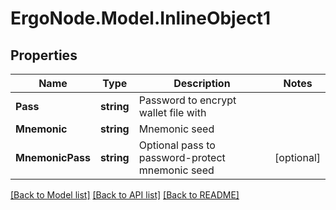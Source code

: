 # ErgoNode.Model.InlineObject1

## Properties

Name | Type | Description | Notes
------------ | ------------- | ------------- | -------------
**Pass** | **string** | Password to encrypt wallet file with | 
**Mnemonic** | **string** | Mnemonic seed | 
**MnemonicPass** | **string** | Optional pass to password-protect mnemonic seed | [optional] 

[[Back to Model list]](../README.md#documentation-for-models) [[Back to API list]](../README.md#documentation-for-api-endpoints) [[Back to README]](../README.md)

